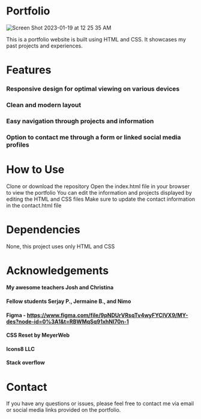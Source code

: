 
# Portfolio
![Screen Shot 2023-01-19 at 12 25 35 AM](https://user-images.githubusercontent.com/113690973/213362448-cdbb8e77-93e0-4c07-b703-e85aa7faf0d9.png)

This is a portfolio website is built using HTML and CSS. It showcases my past projects and experiences.

# Features
### Responsive design for optimal viewing on various devices
### Clean and modern layout
### Easy navigation through projects and information
### Option to contact me through a form or linked social media profiles
# How to Use
Clone or download the repository
Open the index.html file in your browser to view the portfolio
You can edit the information and projects displayed by editing the HTML and CSS files
Make sure to update the contact information in the contact.html file
# Dependencies
None, this project uses only HTML and CSS
# Acknowledgements
#### My awesome teachers Josh and Christina
#### Fellow students Serjay P., Jermaine B., and Nimo
#### Figma - https://www.figma.com/file/9pNDUrVRsqTv4wyFYCIVX9/MY-des?node-id=0%3A1&t=RBWMqSq91xhNI70n-1
#### CSS Reset by MeyerWeb
#### Icons8 LLC
#### Stack overflow

# Contact
If you have any questions or issues, please feel free to contact me via email or social media links provided on the portfolio.



